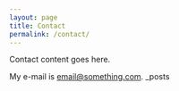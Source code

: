```yaml
---
layout: page
title: Contact
permalink: /contact/
---
```


Contact content goes here.

My e-mail is [email@something.com](mailto:email@something.com).
_posts
